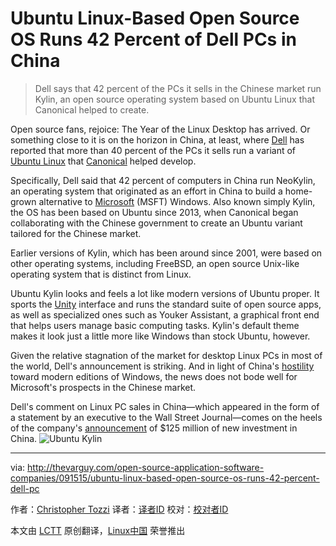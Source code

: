Ubuntu Linux-Based Open Source OS Runs 42 Percent of Dell PCs in China
================================================================================
> Dell says that 42 percent of the PCs it sells in the Chinese market run Kylin, an open source operating system based on Ubuntu Linux that Canonical helped to create.

  Open source fans, rejoice: The Year of the Linux Desktop has arrived. Or something close to it is on the horizon in China, at least, where [Dell][1] has reported that more than 40 percent of the PCs it sells run a variant of [Ubuntu Linux][2] that [Canonical][3] helped develop.
    
  Specifically, Dell said that 42 percent of computers in China run NeoKylin, an operating system that originated as an effort in China to build a home-grown alternative to [Microsoft][4] (MSFT) Windows. Also known simply Kylin, the OS has been based on Ubuntu since 2013, when Canonical began collaborating with the Chinese government to create an Ubuntu variant tailored for the Chinese market.
    
  Earlier versions of Kylin, which has been around since 2001, were based on other operating systems, including FreeBSD, an open source Unix-like operating system that is distinct from Linux.
    
  Ubuntu Kylin looks and feels a lot like modern versions of Ubuntu proper. It sports the [Unity][5] interface and runs the standard suite of open source apps, as well as specialized ones such as Youker Assistant, a graphical front end that helps users manage basic computing tasks. Kylin's default theme makes it look just a little more like Windows than stock Ubuntu, however.
    
  Given the relative stagnation of the market for desktop Linux PCs in most of the world, Dell's announcement is striking. And in light of China's [hostility][6] toward modern editions of Windows, the news does not bode well for Microsoft's prospects in the Chinese market.
    
  Dell's comment on Linux PC sales in China—which appeared in the form of a statement by an executive to the Wall Street Journal—comes on the heels of the company's [announcement][7] of $125 million of new investment in China.
  ![Ubuntu Kylin](http://thevarguy.com/site-files/thevarguy.com/files/imagecache/medium_img/uploads/2015/09/hey_2.png)







--------------------------------------------------------------------------------

via: http://thevarguy.com/open-source-application-software-companies/091515/ubuntu-linux-based-open-source-os-runs-42-percent-dell-pc

作者：[Christopher Tozzi][a]
译者：[译者ID](https://github.com/译者ID)
校对：[校对者ID](https://github.com/校对者ID)

本文由 [LCTT](https://github.com/LCTT/TranslateProject) 原创翻译，[Linux中国](https://linux.cn/) 荣誉推出

[a]:http://thevarguy.com/author/christopher-tozzi
[1]:http://dell.com/
[2]:http://ubuntu.com/
[3]:http://canonical.com/
[4]:http://microsoft.com/
[5]:http://unity.ubuntu.com/
[6]:http://www.wsj.com/articles/windows-8-faces-new-criticism-in-china-1401882772
[7]:http://thevarguy.com/business-technology-solution-sales/091415/dell-125-million-directed-china-jobs-new-business-and-innovation
